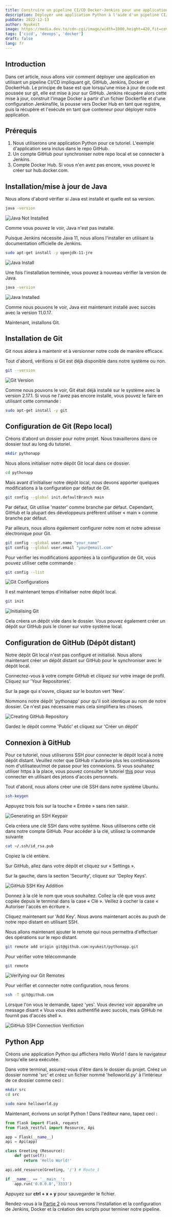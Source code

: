 ```yaml
---
title: Construire un pipeline CI/CD Docker-Jenkins pour une application Python (Partie 1)
description: Déployer une application Python à l'aide d'un pipeline CI/CD
pubDate: 2022-12-13
author: Nyukeit
image: https://media.dev.to/cdn-cgi/image/width=1000,height=420,fit=cover,gravity=auto,format=auto/https%3A%2F%2Fdev-to-uploads.s3.amazonaws.com%2Fuploads%2Farticles%2Ffq1afbyaoyfsakpjn8ya.png
tags: ['cicd', 'devops', 'docker']
draft: false
lang: fr
---
```


## Introduction

Dans cet article, nous allons voir comment déployer une application en utilisant un pipeline CI/CD impliquant git, GitHub, Jenkins, Docker et DockerHub. Le principe de base est que lorsqu'une mise à jour de code est poussée sur git, elle est mise à jour sur GitHub. Jenkins récupère alors cette mise à jour, construit l'image Docker à partir d'un fichier Dockerfile et d'une configuration Jenkinsfile, la pousse vers Docker Hub en tant que registre, puis la récupère et l'exécute en tant que conteneur pour déployer notre application.

## Prérequis

1. Nous utiliserons une application Python pour ce tutoriel. L'exemple d'application sera inclus dans le repo GitHub.
2. Un compte GitHub pour synchroniser notre repo local et se connecter à Jenkins.
3. Compte Docker Hub. Si vous n'en avez pas encore, vous pouvez le créer sur hub.docker.com.

## Installation/mise à jour de Java

Nous allons d'abord vérifier si Java est installé et quelle est sa version.

```bash
java -version
```

![Java Not Installed](https://dev-to-uploads.s3.amazonaws.com/uploads/articles/ol667ng36lew3964gy0a.png)

Comme vous pouvez le voir, Java n'est pas installé.

Puisque Jenkins nécessite Java 11, nous allons l'installer en utilisant la documentation officielle de Jenkins.

```bash
sudo apt-get install -y openjdk-11-jre
```

![Java Install](https://dev-to-uploads.s3.amazonaws.com/uploads/articles/i8sjki685pguv2ipp3j7.png)

Une fois l'installation terminée, vous pouvez à nouveau vérifier la version de Java.

```bash
java -version
```

![Java Installed](https://dev-to-uploads.s3.amazonaws.com/uploads/articles/cnubx1thgn716cevqo4q.png)

Comme nous pouvons le voir, Java est maintenant installé avec succès avec la version 11.0.17.

Maintenant, installons Git.

## Installation de Git

Git nous aidera à maintenir et à versionner notre code de manière efficace.

Tout d'abord, vérifions si Git est déjà disponible dans notre système ou non.

```bash
git --version
```

![Git Version](https://dev-to-uploads.s3.amazonaws.com/uploads/articles/gh596kpct6ydslyaelh6.png)

Comme nous pouvons le voir, Git était déjà installé sur le système avec la version 2.17.1. Si vous ne l'avez pas encore installé, vous pouvez le faire en utilisant cette commande :

```bash
sudo apt-get install -y git
```

## Configuration de Git (Repo local)

Créons d'abord un dossier pour notre projet. Nous travaillerons dans ce dossier tout au long du tutoriel.

```bash
mkdir pythonapp
```
Nous allons initialiser notre dépôt Git local dans ce dossier.

```bash
cd pythonapp
```
Mais avant d'initialiser notre dépôt local, nous devons apporter quelques modifications à la configuration par défaut de Git.

```bash
git config --global init.defaultBranch main
```
Par défaut, Git utilise 'master' comme branche par défaut. Cependant, GitHub et la plupart des développeurs préfèrent utiliser « main » comme branche par défaut.

Par ailleurs, nous allons également configurer notre nom et notre adresse électronique pour Git.

```bash
git config --global user.name "your_name"
git config --global user.email "your@email.com"
```

Pour vérifier les modifications apportées à la configuration de Git, vous pouvez utiliser cette commande :

```bash
git config --list
```

![Git Configurations](https://dev-to-uploads.s3.amazonaws.com/uploads/articles/lwvzmdgr3v96u5pp1sed.png)

Il est maintenant temps d'initialiser notre dépôt local.

```bash
git init
```

![Initialising Git](https://dev-to-uploads.s3.amazonaws.com/uploads/articles/5wggvxbbg868khybe9im.png)

Cela créera un dépôt vide dans le dossier. Vous pouvez également créer un dépôt sur GitHub puis le cloner sur votre système local.

## Configuration de GitHub (Dépôt distant)

Notre dépôt Git local n'est pas configuré et initialisé. Nous allons maintenant créer un dépôt distant sur GitHub pour le synchroniser avec le dépôt local.

Connectez-vous à votre compte GitHub et cliquez sur votre image de profil. Cliquez sur 'Your Repositories'.

Sur la page qui s'ouvre, cliquez sur le bouton vert 'New'.

Nommons notre dépôt 'pythonapp' pour qu'il soit identique au nom de notre dossier. Ce n'est pas nécessaire mais cela simplifiera les choses.


![Creating GitHub Repository](https://dev-to-uploads.s3.amazonaws.com/uploads/articles/bi13m9c1fn8dczjjwpl6.png)

Gardez le dépôt comme 'Public' et cliquez sur 'Créer un dépôt'

## Connexion à GitHub

Pour ce tutoriel, nous utiliserons SSH pour connecter le dépôt local à notre dépôt distant. Veuillez noter que GitHub n'autorise plus les combinaisons nom d'utilisateur/mot de passe pour les connexions. Si vous souhaitez utiliser https à la place, vous pouvez consulter le tutoriel [this](https://www.edgoad.com/2021/02/using-personal-access-tokens-with-git-and-github.html) pour vous connecter en utilisant des jetons d'accès personnels.

Tout d'abord, nous allons créer une clé SSH dans notre système Ubuntu.

```bash
ssh-keygen
```
Appuyez trois fois sur la touche « Entrée » sans rien saisir.

![Generating an SSH Keypair](https://dev-to-uploads.s3.amazonaws.com/uploads/articles/tv5zw2cg1m6axq7f5og0.png)

Cela créera une clé SSH dans votre système. Nous utiliserons cette clé dans notre compte GitHub. Pour accéder à la clé, utilisez la commande suivante

```bash
cat ~/.ssh/id_rsa.pub
```
Copiez la clé entière.

Sur GitHub, allez dans votre dépôt et cliquez sur « Settings ».

Sur la gauche, dans la section 'Security', cliquez sur 'Deploy Keys'.

![GitHub SSH Key Addition](https://dev-to-uploads.s3.amazonaws.com/uploads/articles/o7lgeprfn2afirm6ecwf.png)

Donnez à la clé le nom que vous souhaitez. Collez la clé que vous avez copiée depuis le terminal dans la case « Clé ». Veillez à cocher la case « Autoriser l'accès en écriture ».

Cliquez maintenant sur 'Add Key'. Nous avons maintenant accès au push de notre repo distant en utilisant SSH.

Nous allons maintenant ajouter le remote qui nous permettra d'effectuer des opérations sur le repo distant.

```bash
git remote add origin git@github.com:nyukeit/pythonapp.git
```
Pour vérifier votre télécommande

```bash
git remote
```

![Verifying our Git Remotes](https://dev-to-uploads.s3.amazonaws.com/uploads/articles/bqyunotlgo9schttiwzp.png)

Pour vérifier et connecter notre configuration, nous ferons

```bash
ssh -T git@github.com
```
Lorsque l'on vous le demande, tapez 'yes'. Vous devriez voir apparaître un message disant « Vous vous êtes authentifié avec succès, mais GitHub ne fournit pas d'accès shell ».

![GitHub SSH Connection Verifiction](https://dev-to-uploads.s3.amazonaws.com/uploads/articles/7gsweicvz9t0u33gjeq3.png)

## Python App

Créons une application Python qui affichera Hello World ! dans le navigateur lorsqu'elle sera exécutée.

Dans votre terminal, assurez-vous d'être dans le dossier du projet. Créez un dossier nommé 'src' et créez un fichier nommé 'helloworld.py' à l'intérieur de ce dossier comme ceci :

```bash
mkdir src
cd src
```

```bash
sudo nano helloworld.py
```
Maintenant, écrivons un script Python ! Dans l'éditeur nano, tapez ceci :

```python
from flask import Flask, request
from flask_restful import Resource, Api

app = Flask(__name__)
api = Api(app)

class Greeting (Resource):
    def get(self):
        return 'Hello World!'

api.add_resource(Greeting, '/') # Route_1

if __name__ == '__main__':
    app.run('0.0.0.0','3333')
```
Appuyez sur **ctrl + x + y** pour sauvegarder le fichier.

Rendez-vous à la [Partie 2](/blog/docker-jenkins-cicd-2) où nous verrons l'installation et la configuration de Jenkins, Docker et la création des scripts pour terminer notre pipeline.
